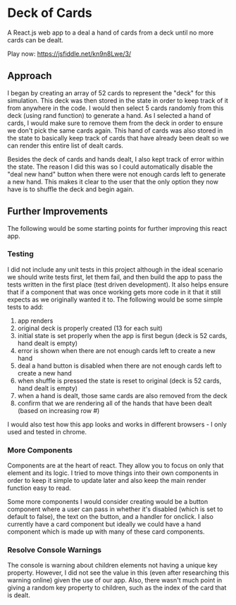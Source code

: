 # Deck of Cards
A React.js web app to a deal a hand of cards from a deck until no more cards can be dealt.

Play now: https://jsfiddle.net/kn9n8Lwe/3/

## Approach
I began by creating an array of 52 cards to represent the "deck" for this simulation. This deck was then stored in the state in order to keep track of it from anywhere in the code. I would then select 5 cards randomly from this deck (using rand function) to generate a hand. As I selected a hand of cards, I would make sure to remove them from the deck in order to ensure we don't pick the same cards again. This hand of cards was also stored in the state to basically keep track of cards that have already been dealt so we can render this entire list of dealt cards.

Besides the deck of cards and hands dealt, I also kept track of error within the state. The reason I did this was so I could automatically disable the "deal new hand" button when there were not enough cards left to generate a new hand. This makes it clear to the user that the only option they now have is to shuffle the deck and begin again.

## Further Improvements
The following would be some starting points for further improving this react app.

### Testing
I did not include any unit tests in this project although in the ideal scenario we should write tests first, let them fail, and then build the app to pass the tests written in the first place (test driven development). It also helps ensure that if a component that was once working gets more code in it that it still expects as we originally wanted it to. The following would be some simple tests to add:

1. app renders
2. original deck is properly created (13 for each suit)
3. initial state is set properly when the app is first begun (deck is 52 cards, hand dealt is empty)
4. error is shown when there are not enough cards left to create a new hand
5. deal a hand button is disabled when there are not enough cards left to create a new hand
6. when shuffle is pressed the state is reset to original (deck is 52 cards, hand dealt is empty)
7. when a hand is dealt, those same cards are also removed from the deck
8. confirm that we are rendering all of the hands that have been dealt (based on increasing row #)

I would also test how this app looks and works in different browsers - I only used and tested in chrome.

### More Components
Components are at the heart of react. They allow you to focus on only that element and its logic. I tried to move things into their own  components in order to keep it simple to update later and also keep the main render function easy to read. 

Some more components I would consider creating would be a button component where a user can pass in whether it's disabled (which is set to default to false), the text on the button, and a handler for onclick. I also currently have a card component but ideally we could have a hand component which is made up with many of these card components.

### Resolve Console Warnings
The console is warning about children elements not having a unique key property. However, I did not see the value in this (even after researching this warning online) given the use of our app. Also, there wasn't much point in giving a random key property to children, such as the index of the card that is dealt.

